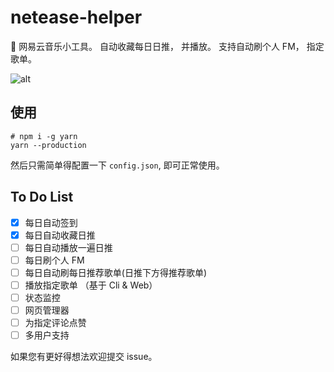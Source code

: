 # netease-helper
:candy: 网易云音乐小工具。 自动收藏每日日推， 并播放。 支持自动刷个人 FM， 指定歌单。
  
![alt](https://imgcdn.a632079.me/uploads/2018/05/netease_helper.png?ts=1)
  
## 使用
```
# npm i -g yarn
yarn --production
```
然后只需简单得配置一下 `config.json`, 即可正常使用。

## To Do List
* [x] 每日自动签到
* [x] 每日自动收藏日推
* [ ] 每日自动播放一遍日推
* [ ] 每日刷个人 FM
* [ ] 每日自动刷每日推荐歌单(日推下方得推荐歌单)
* [ ] 播放指定歌单 （基于 Cli & Web）
* [ ] 状态监控
* [ ] 网页管理器
* [ ] 为指定评论点赞
* [ ] 多用户支持

如果您有更好得想法欢迎提交 issue。
